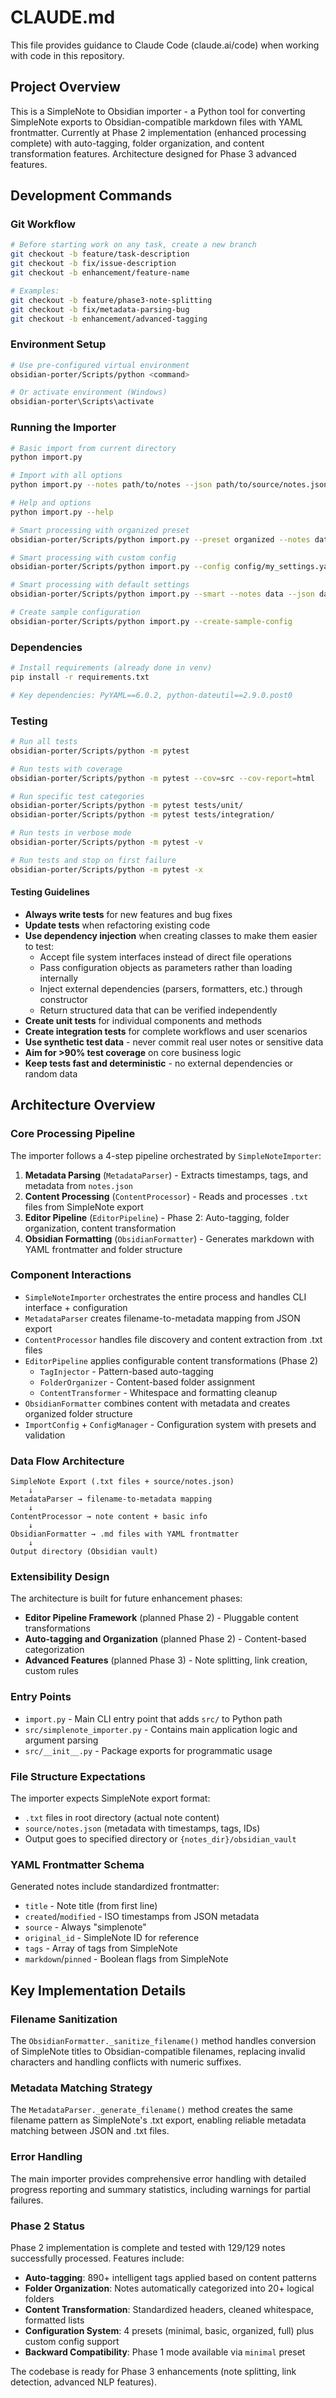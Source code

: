 # CLAUDE.md

This file provides guidance to Claude Code (claude.ai/code) when working with code in this repository.

## Project Overview

This is a SimpleNote to Obsidian importer - a Python tool for converting SimpleNote exports to Obsidian-compatible markdown files with YAML frontmatter. Currently at Phase 2 implementation (enhanced processing complete) with auto-tagging, folder organization, and content transformation features. Architecture designed for Phase 3 advanced features.

## Development Commands

### Git Workflow
```bash
# Before starting work on any task, create a new branch
git checkout -b feature/task-description
git checkout -b fix/issue-description
git checkout -b enhancement/feature-name

# Examples:
git checkout -b feature/phase3-note-splitting
git checkout -b fix/metadata-parsing-bug
git checkout -b enhancement/advanced-tagging
```

### Environment Setup
```bash
# Use pre-configured virtual environment
obsidian-porter/Scripts/python <command>

# Or activate environment (Windows)
obsidian-porter\Scripts\activate
```

### Running the Importer
```bash
# Basic import from current directory
python import.py

# Import with all options
python import.py --notes path/to/notes --json path/to/source/notes.json --output output/vault

# Help and options
python import.py --help

# Smart processing with organized preset
obsidian-porter/Scripts/python import.py --preset organized --notes data --json data/source/notes.json --output output/organized

# Smart processing with custom config
obsidian-porter/Scripts/python import.py --config config/my_settings.yaml --notes data --json data/source/notes.json

# Smart processing with default settings
obsidian-porter/Scripts/python import.py --smart --notes data --json data/source/notes.json

# Create sample configuration
obsidian-porter/Scripts/python import.py --create-sample-config
```

### Dependencies
```bash
# Install requirements (already done in venv)
pip install -r requirements.txt

# Key dependencies: PyYAML==6.0.2, python-dateutil==2.9.0.post0
```

### Testing
```bash
# Run all tests
obsidian-porter/Scripts/python -m pytest

# Run tests with coverage
obsidian-porter/Scripts/python -m pytest --cov=src --cov-report=html

# Run specific test categories
obsidian-porter/Scripts/python -m pytest tests/unit/
obsidian-porter/Scripts/python -m pytest tests/integration/

# Run tests in verbose mode
obsidian-porter/Scripts/python -m pytest -v

# Run tests and stop on first failure
obsidian-porter/Scripts/python -m pytest -x
```

#### Testing Guidelines
- **Always write tests** for new features and bug fixes
- **Update tests** when refactoring existing code
- **Use dependency injection** when creating classes to make them easier to test:
  - Accept file system interfaces instead of direct file operations
  - Pass configuration objects as parameters rather than loading internally
  - Inject external dependencies (parsers, formatters, etc.) through constructor
  - Return structured data that can be verified independently
- **Create unit tests** for individual components and methods
- **Create integration tests** for complete workflows and user scenarios
- **Use synthetic test data** - never commit real user notes or sensitive data
- **Aim for >90% test coverage** on core business logic
- **Keep tests fast and deterministic** - no external dependencies or random data

## Architecture Overview

### Core Processing Pipeline
The importer follows a 4-step pipeline orchestrated by `SimpleNoteImporter`:

1. **Metadata Parsing** (`MetadataParser`) - Extracts timestamps, tags, and metadata from `notes.json`
2. **Content Processing** (`ContentProcessor`) - Reads and processes `.txt` files from SimpleNote export
3. **Editor Pipeline** (`EditorPipeline`) - Phase 2: Auto-tagging, folder organization, content transformation
4. **Obsidian Formatting** (`ObsidianFormatter`) - Generates markdown with YAML frontmatter and folder structure

### Component Interactions
- `SimpleNoteImporter` orchestrates the entire process and handles CLI interface + configuration
- `MetadataParser` creates filename-to-metadata mapping from JSON export
- `ContentProcessor` handles file discovery and content extraction from .txt files
- `EditorPipeline` applies configurable content transformations (Phase 2)
  - `TagInjector` - Pattern-based auto-tagging
  - `FolderOrganizer` - Content-based folder assignment
  - `ContentTransformer` - Whitespace and formatting cleanup
- `ObsidianFormatter` combines content with metadata and creates organized folder structure
- `ImportConfig` + `ConfigManager` - Configuration system with presets and validation

### Data Flow Architecture
```
SimpleNote Export (.txt files + source/notes.json)
    ↓
MetadataParser → filename-to-metadata mapping
    ↓
ContentProcessor → note content + basic info
    ↓  
ObsidianFormatter → .md files with YAML frontmatter
    ↓
Output directory (Obsidian vault)
```

### Extensibility Design
The architecture is built for future enhancement phases:
- **Editor Pipeline Framework** (planned Phase 2) - Pluggable content transformations
- **Auto-tagging and Organization** (planned Phase 2) - Content-based categorization
- **Advanced Features** (planned Phase 3) - Note splitting, link creation, custom rules

### Entry Points
- `import.py` - Main CLI entry point that adds `src/` to Python path
- `src/simplenote_importer.py` - Contains main application logic and argument parsing
- `src/__init__.py` - Package exports for programmatic usage

### File Structure Expectations
The importer expects SimpleNote export format:
- `.txt` files in root directory (actual note content)
- `source/notes.json` (metadata with timestamps, tags, IDs)
- Output goes to specified directory or `{notes_dir}/obsidian_vault`

### YAML Frontmatter Schema
Generated notes include standardized frontmatter:
- `title` - Note title (from first line)
- `created`/`modified` - ISO timestamps from JSON metadata  
- `source` - Always "simplenote"
- `original_id` - SimpleNote ID for reference
- `tags` - Array of tags from SimpleNote
- `markdown`/`pinned` - Boolean flags from SimpleNote

## Key Implementation Details

### Filename Sanitization
The `ObsidianFormatter._sanitize_filename()` method handles conversion of SimpleNote titles to Obsidian-compatible filenames, replacing invalid characters and handling conflicts with numeric suffixes.

### Metadata Matching Strategy  
The `MetadataParser._generate_filename()` method creates the same filename pattern as SimpleNote's .txt export, enabling reliable metadata matching between JSON and .txt files.

### Error Handling
The main importer provides comprehensive error handling with detailed progress reporting and summary statistics, including warnings for partial failures.

### Phase 2 Status
Phase 2 implementation is complete and tested with 129/129 notes successfully processed. Features include:
- **Auto-tagging**: 890+ intelligent tags applied based on content patterns
- **Folder Organization**: Notes automatically categorized into 20+ logical folders
- **Content Transformation**: Standardized headers, cleaned whitespace, formatted lists
- **Configuration System**: 4 presets (minimal, basic, organized, full) plus custom config support
- **Backward Compatibility**: Phase 1 mode available via `minimal` preset

The codebase is ready for Phase 3 enhancements (note splitting, link detection, advanced NLP features).